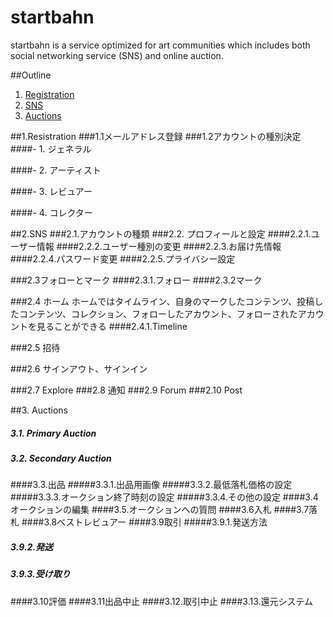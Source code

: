 **startbahn**
====
startbahn is a service optimized for art communities which includes both social networking service (SNS) and online auction.

##Outline
1. [Registration](#)
2. [SNS](#specifications)
3. [Auctions](#contribution)


##1.Resistration
###1.1メールアドレス登録
###1.2アカウントの種別決定
  ####- 1. ジェネラル
  
  ####- 2. アーティスト
  
  ####- 3. レビュアー
  
  ####- 4. コレクター
  
##2.SNS
###2.1.アカウントの種類
###2.2. プロフィールと設定
####2.2.1.ユーザー情報
####2.2.2.ユーザー種別の変更
####2.2.3.お届け先情報
####2.2.4.パスワード変更
####2.2.5.プライバシー設定

###2.3フォローとマーク
####2.3.1.フォロー
####2.3.2マーク

###2.4  ホーム
ホームではタイムライン、自身のマークしたコンテンツ、投稿したコンテンツ、コレクション、フォローしたアカウント、フォローされたアカウントを見ることができる
####2.4.1.Timeline

###2.5 招待

###2.6 サインアウト、サインイン

###2.7 Explore
###2.8 通知
###2.9 Forum
###2.10 Post

##3. Auctions
##### 3.1. Primary Auction
##### 3.2. Secondary Auction
####3.3.出品
#####3.3.1.出品用画像
#####3.3.2.最低落札価格の設定
#####3.3.3.オークション終了時刻の設定
#####3.3.4.その他の設定
####3.4オークションの編集
####3.5.オークションへの質問
####3.6入札
####3.7落札
####3.8ベストレビュアー
####3.9取引
#####3.9.1.発送方法
##### 3.9.2.発送
##### 3.9.3.受け取り
####3.10評価
####3.11出品中止
####3.12.取引中止
####3.13.還元システム

